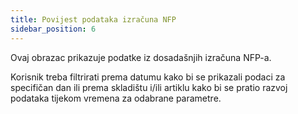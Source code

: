 ```yaml
---
title: Povijest podataka izračuna NFP 
sidebar_position: 6
---
```

Ovaj obrazac prikazuje podatke iz dosadašnjih izračuna NFP-a. 

Korisnik treba filtrirati prema datumu kako bi se prikazali podaci za specifičan dan ili prema skladištu i/ili artiklu kako bi se pratio razvoj podataka tijekom vremena za odabrane parametre. 